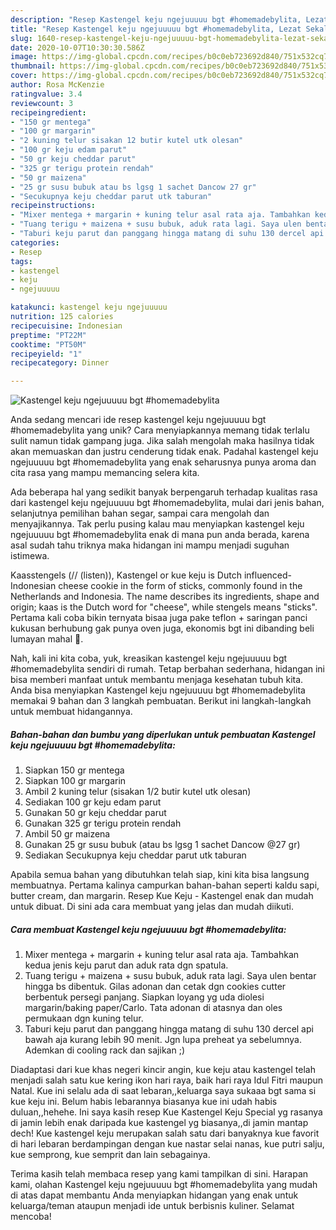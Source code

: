 ```yaml
---
description: "Resep Kastengel keju ngejuuuuu bgt #homemadebylita, Lezat Sekali"
title: "Resep Kastengel keju ngejuuuuu bgt #homemadebylita, Lezat Sekali"
slug: 1640-resep-kastengel-keju-ngejuuuuu-bgt-homemadebylita-lezat-sekali
date: 2020-10-07T10:30:30.586Z
image: https://img-global.cpcdn.com/recipes/b0c0eb723692d840/751x532cq70/kastengel-keju-ngejuuuuu-bgt-homemadebylita-foto-resep-utama.jpg
thumbnail: https://img-global.cpcdn.com/recipes/b0c0eb723692d840/751x532cq70/kastengel-keju-ngejuuuuu-bgt-homemadebylita-foto-resep-utama.jpg
cover: https://img-global.cpcdn.com/recipes/b0c0eb723692d840/751x532cq70/kastengel-keju-ngejuuuuu-bgt-homemadebylita-foto-resep-utama.jpg
author: Rosa McKenzie
ratingvalue: 3.4
reviewcount: 3
recipeingredient:
- "150 gr mentega"
- "100 gr margarin"
- "2 kuning telur sisakan 12 butir kutel utk olesan"
- "100 gr keju edam parut"
- "50 gr keju cheddar parut"
- "325 gr terigu protein rendah"
- "50 gr maizena"
- "25 gr susu bubuk atau bs lgsg 1 sachet Dancow 27 gr"
- "Secukupnya keju cheddar parut utk taburan"
recipeinstructions:
- "Mixer mentega + margarin + kuning telur asal rata aja. Tambahkan kedua jenis keju parut dan aduk rata dgn spatula."
- "Tuang terigu + maizena + susu bubuk, aduk rata lagi. Saya ulen bentar hingga bs dibentuk. Gilas adonan dan cetak dgn cookies cutter berbentuk persegi panjang. Siapkan loyang yg uda diolesi margarin/baking paper/Carlo. Tata adonan di atasnya dan oles permukaan dgn kuning telur."
- "Taburi keju parut dan panggang hingga matang di suhu 130 dercel api bawah aja kurang lebih 90 menit. Jgn lupa preheat ya sebelumnya. Ademkan di cooling rack dan sajikan ;)"
categories:
- Resep
tags:
- kastengel
- keju
- ngejuuuuu

katakunci: kastengel keju ngejuuuuu 
nutrition: 125 calories
recipecuisine: Indonesian
preptime: "PT22M"
cooktime: "PT50M"
recipeyield: "1"
recipecategory: Dinner

---
```



![Kastengel keju ngejuuuuu bgt #homemadebylita](https://img-global.cpcdn.com/recipes/b0c0eb723692d840/751x532cq70/kastengel-keju-ngejuuuuu-bgt-homemadebylita-foto-resep-utama.jpg)

Anda sedang mencari ide resep kastengel keju ngejuuuuu bgt #homemadebylita yang unik? Cara menyiapkannya memang tidak terlalu sulit namun tidak gampang juga. Jika salah mengolah maka hasilnya tidak akan memuaskan dan justru cenderung tidak enak. Padahal kastengel keju ngejuuuuu bgt #homemadebylita yang enak seharusnya punya aroma dan cita rasa yang mampu memancing selera kita.

Ada beberapa hal yang sedikit banyak berpengaruh terhadap kualitas rasa dari kastengel keju ngejuuuuu bgt #homemadebylita, mulai dari jenis bahan, selanjutnya pemilihan bahan segar, sampai cara mengolah dan menyajikannya. Tak perlu pusing kalau mau menyiapkan kastengel keju ngejuuuuu bgt #homemadebylita enak di mana pun anda berada, karena asal sudah tahu triknya maka hidangan ini mampu menjadi suguhan istimewa.

Kaasstengels (// (listen)), Kastengel or kue keju is Dutch influenced-Indonesian cheese cookie in the form of sticks, commonly found in the Netherlands and Indonesia. The name describes its ingredients, shape and origin; kaas is the Dutch word for &#34;cheese&#34;, while stengels means &#34;sticks&#34;. Pertama kali coba bikin ternyata bisaa juga pake teflon + saringan panci kukusan berhubung gak punya oven juga, ekonomis bgt ini dibanding beli lumayan mahal 🤭.


Nah, kali ini kita coba, yuk, kreasikan kastengel keju ngejuuuuu bgt #homemadebylita sendiri di rumah. Tetap berbahan sederhana, hidangan ini bisa memberi manfaat untuk membantu menjaga kesehatan tubuh kita. Anda bisa menyiapkan Kastengel keju ngejuuuuu bgt #homemadebylita memakai 9 bahan dan 3 langkah pembuatan. Berikut ini langkah-langkah untuk membuat hidangannya.

<!--inarticleads1-->

##### Bahan-bahan dan bumbu yang diperlukan untuk pembuatan Kastengel keju ngejuuuuu bgt #homemadebylita:

1. Siapkan 150 gr mentega
1. Siapkan 100 gr margarin
1. Ambil 2 kuning telur (sisakan 1/2 butir kutel utk olesan)
1. Sediakan 100 gr keju edam parut
1. Gunakan 50 gr keju cheddar parut
1. Gunakan 325 gr terigu protein rendah
1. Ambil 50 gr maizena
1. Gunakan 25 gr susu bubuk (atau bs lgsg 1 sachet Dancow @27 gr)
1. Sediakan Secukupnya keju cheddar parut utk taburan


Apabila semua bahan yang dibutuhkan telah siap, kini kita bisa langsung membuatnya. Pertama kalinya campurkan bahan-bahan seperti kaldu sapi, butter cream, dan margarin. Resep Kue Keju - Kastengel enak dan mudah untuk dibuat. Di sini ada cara membuat yang jelas dan mudah diikuti. 

<!--inarticleads2-->

##### Cara membuat Kastengel keju ngejuuuuu bgt #homemadebylita:

1. Mixer mentega + margarin + kuning telur asal rata aja. Tambahkan kedua jenis keju parut dan aduk rata dgn spatula.
1. Tuang terigu + maizena + susu bubuk, aduk rata lagi. Saya ulen bentar hingga bs dibentuk. Gilas adonan dan cetak dgn cookies cutter berbentuk persegi panjang. Siapkan loyang yg uda diolesi margarin/baking paper/Carlo. Tata adonan di atasnya dan oles permukaan dgn kuning telur.
1. Taburi keju parut dan panggang hingga matang di suhu 130 dercel api bawah aja kurang lebih 90 menit. Jgn lupa preheat ya sebelumnya. Ademkan di cooling rack dan sajikan ;)


Diadaptasi dari kue khas negeri kincir angin, kue keju atau kastengel telah menjadi salah satu kue kering ikon hari raya, baik hari raya Idul Fitri maupun Natal. Kue ini selalu ada di saat lebaran,,keluarga saya sukaaa bgt sama si kue keju ini. Belum habis lebarannya biasanya kue ini udah habis duluan,,hehehe. Ini saya kasih resep Kue Kastengel Keju Special yg rasanya di jamin lebih enak daripada kue kastengel yg biasanya,,di jamin mantap dech! Kue kastengel keju merupakan salah satu dari banyaknya kue favorit di hari lebaran berdampingan dengan kue nastar selai nanas, kue putri salju, kue semprong, kue semprit dan lain sebagainya. 

Terima kasih telah membaca resep yang kami tampilkan di sini. Harapan kami, olahan Kastengel keju ngejuuuuu bgt #homemadebylita yang mudah di atas dapat membantu Anda menyiapkan hidangan yang enak untuk keluarga/teman ataupun menjadi ide untuk berbisnis kuliner. Selamat mencoba!
